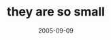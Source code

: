 ---
layout: base.njk
title : 'they are so small' 
view_title : 'they are so small' 
year : '2005' 
date : '2005-09-09' 
img_file : '/drawing/theyaresosmall.png' 
html_file : 'theyaresosmall' 
next_html : 'isthiswhatyouweretalkingabo.html' 
year_order : '118' 
permalink : "title/{{html_file}}.html"
---